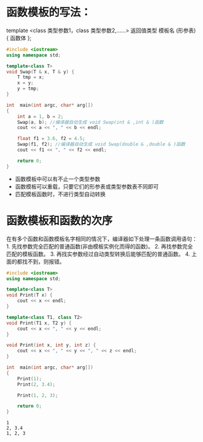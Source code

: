 

# 函数模板的写法：

template <class 类型参数1，class 类型参数2,……>
返回值类型 模板名 (形参表)
{
	函数体
};

```c++
#include <iostream>
using namespace std;

template<class T>
void Swap(T & x, T & y) {
    T tmp = x;
    x = y;
    y = tmp;
}

int  main(int argc, char* arg[])
{
    int a = 1, b = 2;
    Swap(a, b); //编译器自动生成 void Swap(int & ,int & )函数
    cout << a << ", " << b << endl;

    float f1 = 3.6, f2 = 4.5;
    Swap(f1, f2); //编译器自动生成 void Swap(double & ,double & )函数
    cout << f1 << ", " << f2 << endl;

    return 0;
}
```



* 函数模板中可以有不止一个类型参数
* 函数模板可以重载，只要它们的形参表或类型参数表不同即可
* 匹配模板函数时，不进行类型自动转换



# 函数模板和函数的次序

在有多个函数和函数模板名字相同的情况下，编译器如下处理一条函数调用语句：
 	1.  先找参数完全匹配的普通函数(非由模板实例化而得的函数)。
 	2.  再找参数完全匹配的模板函数。
 	3.  再找实参数经过自动类型转换后能够匹配的普通函数。
 	4.  上面的都找不到，则报错。

```c++
#include <iostream>
using namespace std;

template<class T>
void Print(T x) {
    cout << x << endl;
}

template<class T1, class T2>
void Print(T1 x, T2 y) {
    cout << x << ", " << y << endl;
}

void Print(int x, int y, int z) {
    cout << x << ", " << y << ", " << z << endl;
}

int  main(int argc, char* arg[])
{
    Print(1);
    Print(2, 3.4);

    Print(1, 2, 3);

    return 0;
}
```

```
1
2, 3.4
1, 2, 3
```

